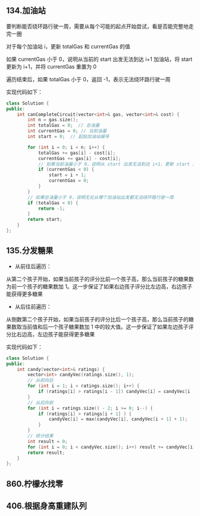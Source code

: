 ## 134.加油站

要判断能否绕环路行驶一周，需要从每个可能的起点开始尝试，看是否能完整地走完一圈

对于每个加油站 i，更新 totalGas 和 currentGas 的值

如果 currentGas 小于 0，说明从当前的 start 出发无法到达 i+1 加油站，将 start 更新为 i+1，并将 currentGas 重置为 0

遍历结束后，如果 totalGas 小于 0，返回 -1，表示无法绕环路行驶一周

实现代码如下：

```c++
class Solution {
public:
    int canCompleteCircuit(vector<int>& gas, vector<int>& cost) {
        int n = gas.size();
        int totalGas = 0;  // 总油量
        int currentGas = 0; // 当前油量
        int start = 0;  // 起始加油站编号

        for (int i = 0; i < n; i++) {
            totalGas += gas[i] - cost[i];
            currentGas += gas[i] - cost[i];
            // 如果当前油量小于 0，说明从 start 出发无法到达 i+1，更新 start 为 i+1
            if (currentGas < 0) {
                start = i + 1;
                currentGas = 0;
            }
        }
        // 如果总油量小于 0，说明无论从哪个加油站出发都无法绕环路行驶一周
        if (totalGas < 0) {
            return -1;
        }
        return start;
    }
};
```

## 135.分发糖果

+ 从前往后遍历：

从第二个孩子开始，如果当前孩子的评分比前一个孩子高，那么当前孩子的糖果数为前一个孩子的糖果数加 1。这一步保证了如果右边孩子评分比左边高，右边孩子能获得更多糖果

+ 从后往前遍历：

从倒数第二个孩子开始，如果当前孩子的评分比后一个孩子高，那么当前孩子的糖果数取当前值和后一个孩子糖果数加 1 中的较大值。这一步保证了如果左边孩子评分比右边高，左边孩子能获得更多糖果

实现代码如下：

```c++
class Solution {
public:
    int candy(vector<int>& ratings) {
        vector<int> candyVec(ratings.size(), 1);
        // 从前向后
        for (int i = 1; i < ratings.size(); i++) {
            if (ratings[i] > ratings[i - 1]) candyVec[i] = candyVec[i - 1] + 1;
        }
        // 从后向前
        for (int i = ratings.size() - 2; i >= 0; i--) {
            if (ratings[i] > ratings[i + 1] ) {
                candyVec[i] = max(candyVec[i], candyVec[i + 1] + 1);
            }
        }
        // 统计结果
        int result = 0;
        for (int i = 0; i < candyVec.size(); i++) result += candyVec[i];
        return result;
    }
};
```

## 860.柠檬水找零


## 406.根据身高重建队列
